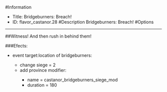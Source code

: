 #Information
 - Title: Bridgeburners: Breach!
 - ID: flavor_castanor.28
#Description
Bridgeburners: Breach!
#Options

___
##Witness! And then rush in behind them!

###Efects:<ul><li>event target:location of bridgeburners:</li><ul><li>change siege = 2</li><li>add province modifier:</li><ul><li>name = castanor_bridgeburners_siege_mod</li><li>duration = 180</li></ul></ul></ul>
